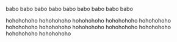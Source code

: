 babo
babo
babo
babo
babo
babo
babo
babo
babo

hohohohoho
hohohohoho
hohohohoho
hohohohoho
hohohohoho
hohohohoho
hohohohoho
hohohohoho
hohohohoho
hohohohoho
hohohohoho
hohohohoho
